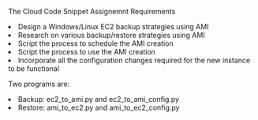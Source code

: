 <h>The Cloud Code Snippet Assignemnt Requirements</h> 
<li>Design a Windows/Linux EC2 backup strategies using AMI</li>
<li>Research on various backup/restore strategies using AMI</li>
<li>Script the process to schedule the AMI creation</li>
<li>Script the process to use the AMI creation</li>
<li>Incorporate all the configuration changes required for the new instance to be functional</li>

Two programs are: 
<li>Backup: ec2_to_ami.py and ec2_to_ami_config.py</li>
<li>Restore: ami_to_ec2.py and ami_to_ec2_config.py</li>

